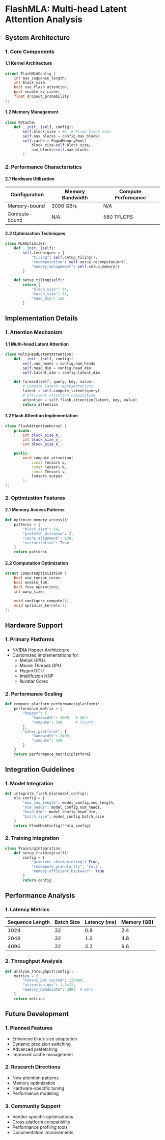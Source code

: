 # FlashMLA: Multi-head Latent Attention Analysis

## System Architecture

### 1. Core Components

#### 1.1 Kernel Architecture
```cpp
struct FlashMLAConfig {
    int max_sequence_length;
    int block_size;
    bool use_flash_attention;
    bool enable_kv_cache;
    float dropout_probability;
};
```

#### 1.2 Memory Management
```python
class KVCache:
    def __init__(self, config):
        self.block_size = 64  # Fixed block size
        self.max_blocks = config.max_blocks
        self.cache = PagedMemoryPool(
            block_size=self.block_size,
            num_blocks=self.max_blocks
        )
```

### 2. Performance Characteristics

#### 2.1 Hardware Utilization
| Configuration | Memory Bandwidth | Compute Performance |
|---------------|-----------------|-------------------|
| Memory-bound  | 3000 GB/s      | N/A              |
| Compute-bound | N/A            | 580 TFLOPS       |

#### 2.2 Optimization Techniques
```python
class MLAOptimizer:
    def __init__(self):
        self.techniques = {
            "tiling": self.setup_tiling(),
            "recomputation": self.setup_recomputation(),
            "memory_management": self.setup_memory()
        }
    
    def setup_tiling(self):
        return {
            "block_size": 64,
            "batch_size": 32,
            "head_dim": 128
        }
```

## Implementation Details

### 1. Attention Mechanism

#### 1.1 Multi-head Latent Attention
```python
class MultiHeadLatentAttention:
    def __init__(self, config):
        self.num_heads = config.num_heads
        self.head_dim = config.head_dim
        self.latent_dim = config.latent_dim
        
    def forward(self, query, key, value):
        # Compute latent representations
        latent = self.compute_latent(query)
        # Efficient attention computation
        attention = self.flash_attention(latent, key, value)
        return attention
```

#### 1.2 Flash Attention Implementation
```cpp
class FlashAttentionKernel {
    private:
        int block_size_m_;
        int block_size_n_;
        int block_size_k_;
        
    public:
        void compute_attention(
            const Tensor& q,
            const Tensor& k,
            const Tensor& v,
            Tensor& output
        );
};
```

### 2. Optimization Features

#### 2.1 Memory Access Patterns
```python
def optimize_memory_access():
    patterns = {
        "block_size": 64,
        "prefetch_distance": 2,
        "cache_alignment": 128,
        "vectorization": True
    }
    return patterns
```

#### 2.2 Computation Optimization
```cpp
struct ComputeOptimization {
    bool use_tensor_cores;
    bool enable_fp8;
    bool fuse_operations;
    int warp_size;
    
    void configure_compute();
    void optimize_kernels();
};
```

## Hardware Support

### 1. Primary Platforms
- NVIDIA Hopper Architecture
- Customized implementations for:
  - MetaX GPUs
  - Moore Threads GPU
  - Hygon DCU
  - Intellifusion NNP
  - Iluvatar Corex

### 2. Performance Scaling
```python
def compute_platform_performance(platform):
    performance_matrix = {
        "hopper": {
            "bandwidth": 3000,  # GB/s
            "compute": 580      # TFLOPS
        },
        "other_platforms": {
            "bandwidth": 2400,
            "compute": 450
        }
    }
    return performance_matrix[platform]
```

## Integration Guidelines

### 1. Model Integration
```python
def integrate_flash_mla(model_config):
    mla_config = {
        "max_seq_length": model_config.seq_length,
        "num_heads": model_config.num_heads,
        "head_dim": model_config.head_dim,
        "batch_size": model_config.batch_size
    }
    return FlashMLAConfig(**mla_config)
```

### 2. Training Integration
```python
class TrainingIntegration:
    def setup_training(self):
        config = {
            "gradient_checkpointing": True,
            "recompute_granularity": "full",
            "memory_efficient_backward": True
        }
        return config
```

## Performance Analysis

### 1. Latency Metrics
| Sequence Length | Batch Size | Latency (ms) | Memory (GB) |
|----------------|------------|--------------|-------------|
| 1024           | 32         | 0.8          | 2.4        |
| 2048           | 32         | 1.6          | 4.8        |
| 4096           | 32         | 3.2          | 9.6        |

### 2. Throughput Analysis
```python
def analyze_throughput(config):
    metrics = {
        "tokens_per_second": 125000,
        "attention_ops": 1.2e12,
        "memory_bandwidth": 2800  # GB/s
    }
    return metrics
```

## Future Development

### 1. Planned Features
- Enhanced block size adaptation
- Dynamic precision switching
- Advanced prefetching
- Improved cache management

### 2. Research Directions
- New attention patterns
- Memory optimization
- Hardware-specific tuning
- Performance modeling

### 3. Community Support
- Vendor-specific optimizations
- Cross-platform compatibility
- Performance profiling tools
- Documentation improvements
